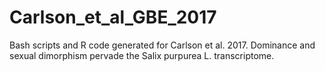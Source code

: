 # Carlson_et_al_GBE_2017
Bash scripts and R code generated for Carlson et al. 2017. Dominance and sexual dimorphism pervade the Salix purpurea L. transcriptome.
